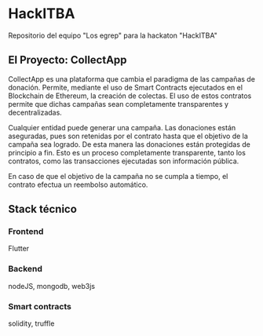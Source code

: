 # HackITBA

Repositorio del equipo "Los egrep" para la hackaton "HackITBA"

## El Proyecto: CollectApp

CollectApp es una plataforma que cambia el paradigma de las campañas de donación. Permite, mediante el uso de Smart Contracts ejecutados en
el Blockchain de Ethereum, la creación de colectas. El uso de estos contratos permite que dichas campañas sean completamente
transparentes y decentralizadas.

Cualquier entidad puede generar una campaña. Las donaciones están aseguradas, pues son retenidas por el contrato hasta que el objetivo de la 
campaña sea logrado. De esta manera las donaciones están protegidas de principio a fin. Esto es un proceso completamente transparente, tanto
los contratos, como las transacciones ejecutadas son información pública.

En caso de que el objetivo de la campaña no se cumpla a tiempo, el contrato efectua un reembolso automático.

## Stack técnico

### Frontend

Flutter

### Backend

nodeJS, mongodb, web3js

### Smart contracts

solidity, truffle
